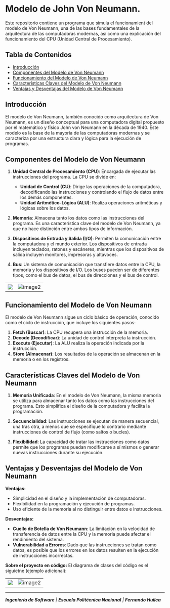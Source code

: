 # Modelo de John Von Neumann.

Este repositorio contiene un programa que simula el funcionamient del modelo de Von Neumann, una de las bases fundamentales de la arquitectura de las computadoras modernas, así como una explicación del funcionamiento del CPU (Unidad Central de Procesamiento).

## Tabla de Contenidos

- [Introducción](#introducción)
- [Componentes del Modelo de Von Neumann](#componentes-del-modelo-de-von-neumann)
- [Funcionamiento del Modelo de Von Neumann](#funcionamiento-del-modelo-de-von-neumann)
- [Características Claves del Modelo de Von Neumann](#características-claves-del-modelo-de-von-neumann)
- [Ventajas y Desventajas del Modelo de Von Neumann](#ventajas-y-desventajas-del-modelo-de-von-neumann)

## Introducción

El modelo de Von Neumann, también conocido como arquitectura de Von Neumann, es un diseño conceptual para una computadora digital propuesto por el matemático y físico John von Neumann en la década de 1940. Este modelo es la base de la mayoría de las computadoras modernas y se caracteriza por una estructura clara y lógica para la ejecución de programas.

## Componentes del Modelo de Von Neumann

1. **Unidad Central de Procesamiento (CPU)**: Encargada de ejecutar las instrucciones del programa. La CPU se divide en:
   - **Unidad de Control (CU)**: Dirige las operaciones de la computadora, decodificando las instrucciones y controlando el flujo de datos entre los demás componentes.
   - **Unidad Aritmético-Lógica (ALU)**: Realiza operaciones aritméticas y lógicas sobre los datos.

2. **Memoria**: Almacena tanto los datos como las instrucciones del programa. Es una característica clave del modelo de Von Neumann, ya que no hace distinción entre ambos tipos de información.

3. **Dispositivos de Entrada y Salida (I/O)**: Permiten la comunicación entre la computadora y el mundo exterior. Los dispositivos de entrada incluyen teclados, ratones y escáneres, mientras que los dispositivos de salida incluyen monitores, impresoras y altavoces.

4. **Bus**: Un sistema de comunicación que transfiere datos entre la CPU, la memoria y los dispositivos de I/O. Los buses pueden ser de diferentes tipos, como el bus de datos, el bus de direcciones y el bus de control.


<table>
  <tr>
    <td><img src="https://github.com/FernandoHuilca/Aquitectura_de_Von_Neumann/assets/134117009/8bf4cea9-4b98-4b67-a7c7-b30667f3df57"></td>
    <td><img src="https://github.com/FernandoHuilca/Aquitectura_de_Von_Neumann/assets/134117009/8168c9f6-fd3a-4223-be8f-9d22f44e2f4f" alt="image2"></td>
  </tr>

</table>

## Funcionamiento del Modelo de Von Neumann

El modelo de Von Neumann sigue un ciclo básico de operación, conocido como el ciclo de instrucción, que incluye los siguientes pasos:

1. **Fetch (Buscar)**: La CPU recupera una instrucción de la memoria.
2. **Decode (Decodificar)**: La unidad de control interpreta la instrucción.
3. **Execute (Ejecutar)**: La ALU realiza la operación indicada por la instrucción.
4. **Store (Almacenar)**: Los resultados de la operación se almacenan en la memoria o en los registros.

## Características Claves del Modelo de Von Neumann

1. **Memoria Unificada**: En el modelo de Von Neumann, la misma memoria se utiliza para almacenar tanto los datos como las instrucciones del programa. Esto simplifica el diseño de la computadora y facilita la programación.

2. **Secuencialidad**: Las instrucciones se ejecutan de manera secuencial, una tras otra, a menos que se especifique lo contrario mediante instrucciones de control de flujo (como saltos o bucles).

3. **Flexibilidad**: La capacidad de tratar las instrucciones como datos permite que los programas puedan modificarse a sí mismos o generar nuevas instrucciones durante su ejecución.

## Ventajas y Desventajas del Modelo de Von Neumann

**Ventajas:**
- Simplicidad en el diseño y la implementación de computadoras.
- Flexibilidad en la programación y ejecución de programas.
- Uso eficiente de la memoria al no distinguir entre datos e instrucciones.

**Desventajas:**
- **Cuello de Botella de Von Neumann**: La limitación en la velocidad de transferencia de datos entre la CPU y la memoria puede afectar el rendimiento del sistema.
- **Vulnerabilidad a Errores**: Dado que las instrucciones se tratan como datos, es posible que los errores en los datos resulten en la ejecución de instrucciones incorrectas.

**Sobre el proyecto en código:**
El diagrama de clases del código es el siguietne (ejemplo adicional): 
<table>
  <tr>
    <td><img src="https://github.com/FernandoHuilca/Arquitectura_de_Von_Neumann/assets/134117009/89d3e955-9df6-49b1-80a6-e089d0d61023"></td>
    <td><img src="https://github.com/FernandoHuilca/Arquitectura_de_Von_Neumann/assets/134117009/d947b0eb-36a1-49e5-968a-e9d4cce8fdc5" alt="image2"></td>
  </tr>

</table>



---

_**Ingeniería de Software** | **Escuela Politécnica Nacional** | **Fernando Huilca**_
